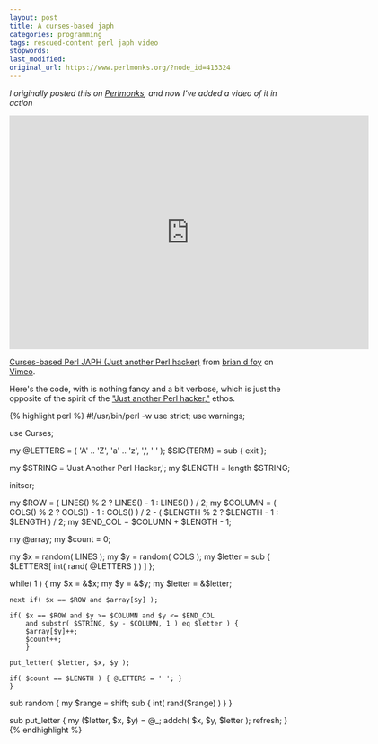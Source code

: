 ```yaml
---
layout: post
title: A curses-based japh
categories: programming
tags: rescued-content perl japh video
stopwords:
last_modified:
original_url: https://www.perlmonks.org/?node_id=413324
---
```


*I originally posted this on [Perlmonks](https://www.perlmonks.org/?node_id=413324),
and now I've added a video of it in action*

<iframe src="https://player.vimeo.com/video/387975820" width="640" height="417" frameborder="0" allow="autoplay; fullscreen" allowfullscreen></iframe>
<p><a href="https://vimeo.com/387975820">Curses-based Perl JAPH (Just another Perl hacker)</a> from <a href="https://vimeo.com/briandfoy">brian d foy</a> on <a href="https://vimeo.com">Vimeo</a>.</p>

Here's the code, with is nothing fancy and a bit verbose, which is just
the opposite of the spirit of the ["Just another Perl hacker,"](https://en.wikipedia.org/wiki/Just_another_Perl_hacker) ethos.

{% highlight perl %}
#!/usr/bin/perl -w
use strict;
use warnings;

use Curses;

my @LETTERS = ( 'A' .. 'Z', 'a' .. 'z', ',', ' ' );
$SIG{TERM} = sub { exit };

my $STRING = 'Just Another Perl Hacker,';
my $LENGTH = length $STRING;

initscr;

my $ROW    = ( LINES() % 2 ? LINES() - 1 : LINES() ) / 2;
my $COLUMN = ( COLS() % 2 ? COLS() - 1 : COLS() ) / 2 -
	( $LENGTH % 2 ? $LENGTH - 1 : $LENGTH ) / 2;
my $END_COL = $COLUMN + $LENGTH - 1;

my @array;
my $count = 0;

my $x = random( LINES );
my $y = random( COLS );
my $letter = sub { $LETTERS[ int( rand( @LETTERS ) ) ] };

while( 1 ) {
	my $x      = &$x;
	my $y      = &$y;
	my $letter = &$letter;

	next if( $x == $ROW and $array[$y] );

	if( $x == $ROW and $y >= $COLUMN and $y <= $END_COL
		and substr( $STRING, $y - $COLUMN, 1 ) eq $letter ) {
		$array[$y]++;
		$count++;
		}

	put_letter( $letter, $x, $y );

	if( $count == $LENGTH ) { @LETTERS = ' '; }
	}

sub random {
	my $range = shift;
	sub { int( rand($range) ) }
	}

sub put_letter {
	my ($letter, $x, $y) = @_;
	addch( $x, $y, $letter );
	refresh;
	}
{% endhighlight %}
